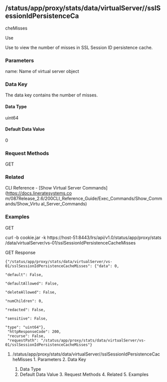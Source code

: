 ## /status/app/proxy/stats/data/virtualServer/<name>/sslSessionIdPersistenceCa
cheMisses

Use

Use to view the number of misses in SSL Session ID persistence cache.

### Parameters

name: Name of virtual server object

### Data Key

The data key contains the number of misses.

#### Data Type

uint64

#### Default Data Value

0

### Request Methods

GET

### Related

CLI Reference - [Show Virtual Server Commands](https://docs.lineratesystems.co
m/087Release_2.6/200CLI_Reference_Guide/Exec_Commands/Show_Commands/Show_Virtu
al_Server_Commands)

### Examples

GET

curl -b cookie.jar -k https://host-51:8443/lrs/api/v1.0/status/app/proxy/stats
/data/virtualServer/vs-01/sslSessionIdPersistenceCacheMisses

GET Response

    
    {"/status/app/proxy/stats/data/virtualServer/vs-01/sslSessionIdPersistenceCacheMisses": {"data": 0,
                                                                                              "default": False,
                                                                                              "defaultAllowed": False,
                                                                                              "deleteAllowed": False,
                                                                                              "numChildren": 0,
                                                                                              "redacted": False,
                                                                                              "sensitive": False,
                                                                                              "type": "uint64"},
     "httpResponseCode": 200,
     "recurse": False,
     "requestPath": "/status/app/proxy/stats/data/virtualServer/vs-01/sslSessionIdPersistenceCacheMisses"}
    

  1. /status/app/proxy/stats/data/virtualServer/<name>/sslSessionIdPersistenceCacheMisses
    1. Parameters
    2. Data Key
      1. Data Type
      2. Default Data Value
    3. Request Methods
    4. Related
    5. Examples

